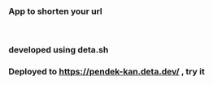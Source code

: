 ### App to shorten your url
<br>

### developed using deta.sh

### Deployed to https://pendek-kan.deta.dev/ , try it
